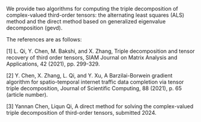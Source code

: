 We provide two algorithms for computing the triple decomposition of complex-valued third-order tensors: the alternating least squares (ALS) method and the direct method based on generalized eigenvalue decomposition (gevd). 

The references are as follows:

[1] L. Qi, Y. Chen, M. Bakshi, and X. Zhang, Triple decomposition and tensor recovery of third order tensors, SIAM Journal on Matrix Analysis and Applications, 42 (2021), pp. 299-329.

[2] Y. Chen, X. Zhang, L. Qi, and Y. Xu, A Barzilai-Borwein gradient algorithm for spatio-temporal internet traffic data completion via tensor triple decomposition, Journal of Scientific Computing, 88 (2021), p. 65 (article number).

[3] Yannan Chen, Liqun Qi, A direct method for solving the complex-valued triple decomposition of third-order tensors, submitted 2024.
